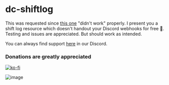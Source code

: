 # dc-shiftlog

This was requested since [this one](https://github.com/Re2team/qb-shiftlog) "didn't work" properly.
I present you a shift log resource which doesn't handout your Discord webhooks for free 🥳. Testing and issues are appreciated.
But should work as intended.

You can always find support [here](https://discord.gg/SqRsSsSskg) in our Discord.
### Donations are **greatly** appreciated
[![ko-fi](https://ko-fi.com/img/githubbutton_sm.svg)](https://ko-fi.com/N4N4BE29E)

![image](https://cdn.discordapp.com/attachments/967850345306914826/975170280198647908/unknown.png)
